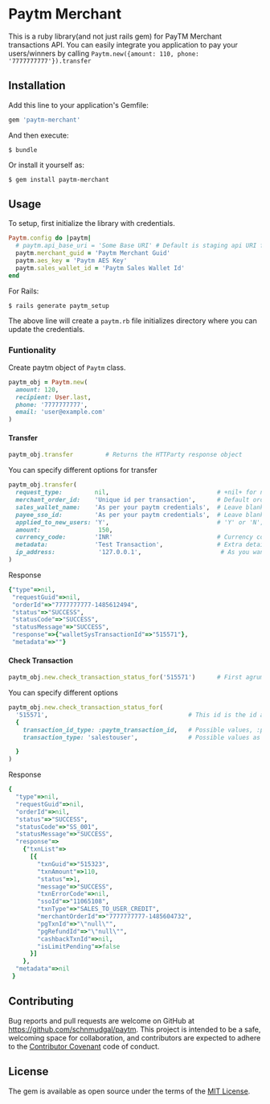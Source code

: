 # Paytm Merchant

This is a ruby library(and not just rails gem) for PayTM Merchant transactions API. You can easily integrate you application to pay your users/winners by calling `Paytm.new({amount: 110, phone: '7777777777'}).transfer`

## Installation

Add this line to your application's Gemfile:

```ruby
gem 'paytm-merchant'
```

And then execute:

    $ bundle

Or install it yourself as:

    $ gem install paytm-merchant

## Usage

To setup, first initialize the library with credentials.

```ruby
Paytm.config do |paytm|
  # paytm.api_base_uri = 'Some Base URI' # Default is staging api URI fpr paytm
  paytm.merchant_guid = 'Paytm Merchant Guid'
  paytm.aes_key = 'Paytm AES Key'
  paytm.sales_wallet_id = 'Paytm Sales Wallet Id'
end
```

For Rails:

    $ rails generate paytm_setup

The above line will create a `paytm.rb` file initializes directory where you can update the credentials.


### Funtionality

Create paytm object of `Paytm` class.

```ruby
paytm_obj = Paytm.new(
  amount: 120,
  recipient: User.last,
  phone: '7777777777',
  email: 'user@example.com'
)
```

#### Transfer
```ruby
paytm_obj.transfer         # Returns the HTTParty response object
```

You can specify different options for transfer

```ruby
paytm_obj.transfer(
  request_type:         nil,                              # +nil+ for normal transfer request
  merchant_order_id:    'Unique id per transaction',      # Default order id is made using phone number and current timestamp
  sales_wallet_name:    'As per your paytm credentials',  # Leave blank if not known
  payee_sso_id:         'As per your paytm credentials',  # Leave blank if not known
  applied_to_new_users: 'Y',                              # 'Y' or 'N'; Whether to create paytm account for new phone no.
  amount:                150,
  currency_code:        'INR'                             # Currency code specified by Paytm. Default 'INR'
  metadata:             'Test Transaction',               # Extra details to be sent for transaction
  ip_address:            '127.0.0.1',                      # As you want
)
```

Response
```ruby
{"type"=>nil,
 "requestGuid"=>nil,
 "orderId"=>"7777777777-1485612494",
 "status"=>"SUCCESS",
 "statusCode"=>"SUCCESS",
 "statusMessage"=>"SUCCESS",
 "response"=>{"walletSysTransactionId"=>"515571"},
 "metadata"=>""}

```

#### Check Transaction
```ruby
paytm_obj.new.check_transaction_status_for('515571')      # First agrument is paytm wallet txn id recieved in txn response
```

You can specify different options
```ruby
paytm_obj.new.check_transaction_status_for(
  '515571',                                       # This id is the id as per in +transaction_id_type+ option
  {
    transaction_id_type: :paytm_transaction_id,   # Possible values, :paytm_transaction_id, :merchant_order_id, :refund_reference_id. Default is :paytm_transaction_id
    transaction_type: 'salestouser',              # Possible values as per Paytm API

  }
)
```

Response

```ruby
{
  "type"=>nil,
  "requestGuid"=>nil,
  "orderId"=>nil,
  "status"=>"SUCCESS",
  "statusCode"=>"SS_001",
  "statusMessage"=>"SUCCESS",
  "response"=>
    {"txnList"=>
      [{
        "txnGuid"=>"515323",
        "txnAmount"=>110,
        "status"=>1,
        "message"=>"SUCCESS",
        "txnErrorCode"=>nil,
        "ssoId"=>"11065108",
        "txnType"=>"SALES_TO_USER_CREDIT",
        "merchantOrderId"=>"7777777777-1485604732",
        "pgTxnId"=>"\"null\"",
        "pgRefundId"=>"\"null\"",
        "cashbackTxnId"=>nil,
        "isLimitPending"=>false
      }]
    },
  "metadata"=>nil
 }
```

## Contributing

Bug reports and pull requests are welcome on GitHub at https://github.com/schnmudgal/paytm. This project is intended to be a safe, welcoming space for collaboration, and contributors are expected to adhere to the [Contributor Covenant](http://contributor-covenant.org) code of conduct.


## License

The gem is available as open source under the terms of the [MIT License](http://opensource.org/licenses/MIT).

